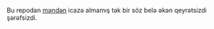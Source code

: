 Bu repodan [məndən](https://t.me/c9ala) icazə almamış tək bir söz belə əkən qeyrətsizdi şərəfsizdi.

